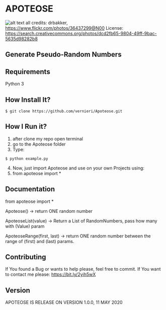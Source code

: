 # APOTEOSE
![alt text](https://live.staticflickr.com/23/32858192_5d57147cad_b.jpg)
all credits: drbakker, https://www.flickr.com/photos/36437299@N00 
License: https://search.creativecommons.org/photos/dcd2fb65-9804-49ff-9bac-5635d98282b8

## Generate Pseudo-Random Numbers

## Requirements 

Python 3

## How Install It?

```
$ git clone https://github.com/vernieri/Apoteose.git

```
## How I Run it?

1. after clone my repo open terminal
2. go to the Apoteose folder
3. Type:
```
$ python example.py
``` 
4. Now, just import Apoteose and use on your own Projects using:
5. from apoteose import *

## Documentation
from apoteose import *

Apoteose() -> return ONE random number

ApoteoseList(value) -> Return a List of RandomNumbers, pass how many with (Value) param

ApoteoseRange(first, last) -> return ONE random number between the range of (first) and (last) params.


## Contributing

If You found a Bug or wants to help please, feel free to commit.
If You want to contact me please: https://bit.ly/2yih5wX

## Version 

APOTEOSE IS RELEASE ON VERSION 1.0.0, 11 MAY 2020
